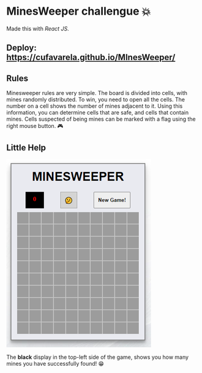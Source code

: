 # MinesWeeper challengue 💥

Made this with _React JS_.

## Deploy: https://cufavarela.github.io/MInesWeeper/

## Rules

Minesweeper rules are very simple. The board is divided into cells, with mines randomly distributed. To win, you need to open all the cells. The number on a cell shows the number of mines adjacent to it. Using this information, you can determine cells that are safe, and cells that contain mines. Cells suspected of being mines can be marked with a flag using the right mouse button. 🎮

## Little Help

<img alt="ScreenShoot" src="./src/Assets/ScreenShot.PNG" />

The **black** display in the top-left side of the game, shows you how many mines you have successfully found! 😁
